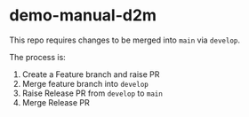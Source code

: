 demo-manual-d2m
===

This repo requires changes to be merged into `main` via `develop`.

The process is:

1. Create a Feature branch and raise PR
2. Merge feature branch into `develop`
3. Raise Release PR from `develop` to `main`
4. Merge Release PR
